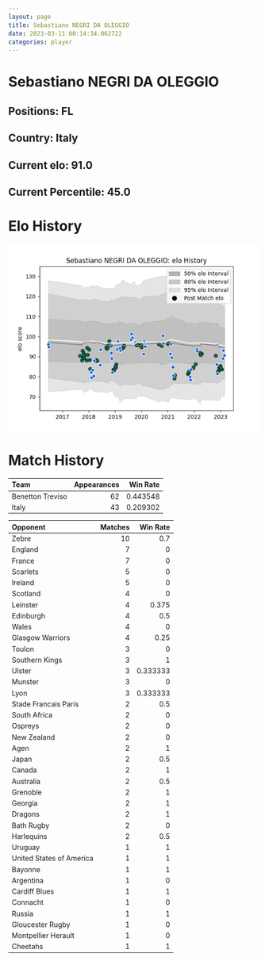 ```yaml
---  
layout: page  
title: Sebastiano NEGRI DA OLEGGIO  
date: 2023-03-11 00:14:34.062722  
categories: player  
---
```

# Sebastiano NEGRI DA OLEGGIO

## Positions: FL

## Country: Italy

## Current elo: 91.0

## Current Percentile: 45.0

# Elo History


![elo history](history_SebastianoNEGRIDAOLEGGIO.png)
# Match History


| Team             |   Appearances |   Win Rate |
|:-----------------|--------------:|-----------:|
| Benetton Treviso |            62 |   0.443548 |
| Italy            |            43 |   0.209302 |

| Opponent                 |   Matches |   Win Rate |
|:-------------------------|----------:|-----------:|
| Zebre                    |        10 |   0.7      |
| England                  |         7 |   0        |
| France                   |         7 |   0        |
| Scarlets                 |         5 |   0        |
| Ireland                  |         5 |   0        |
| Scotland                 |         4 |   0        |
| Leinster                 |         4 |   0.375    |
| Edinburgh                |         4 |   0.5      |
| Wales                    |         4 |   0        |
| Glasgow Warriors         |         4 |   0.25     |
| Toulon                   |         3 |   0        |
| Southern Kings           |         3 |   1        |
| Ulster                   |         3 |   0.333333 |
| Munster                  |         3 |   0        |
| Lyon                     |         3 |   0.333333 |
| Stade Francais Paris     |         2 |   0.5      |
| South Africa             |         2 |   0        |
| Ospreys                  |         2 |   0        |
| New Zealand              |         2 |   0        |
| Agen                     |         2 |   1        |
| Japan                    |         2 |   0.5      |
| Canada                   |         2 |   1        |
| Australia                |         2 |   0.5      |
| Grenoble                 |         2 |   1        |
| Georgia                  |         2 |   1        |
| Dragons                  |         2 |   1        |
| Bath Rugby               |         2 |   0        |
| Harlequins               |         2 |   0.5      |
| Uruguay                  |         1 |   1        |
| United States of America |         1 |   1        |
| Bayonne                  |         1 |   1        |
| Argentina                |         1 |   0        |
| Cardiff Blues            |         1 |   1        |
| Connacht                 |         1 |   0        |
| Russia                   |         1 |   1        |
| Gloucester Rugby         |         1 |   0        |
| Montpellier Herault      |         1 |   0        |
| Cheetahs                 |         1 |   1        |